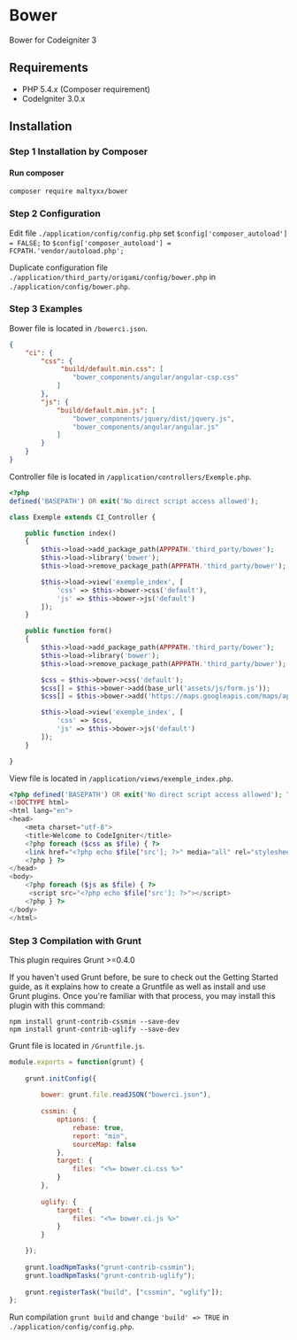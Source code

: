# Bower
Bower for Codeigniter 3

## Requirements

- PHP 5.4.x (Composer requirement)
- CodeIgniter 3.0.x

## Installation
### Step 1 Installation by Composer
#### Run composer
```shell
composer require maltyxx/bower
```
### Step 2 Configuration
Edit file `./application/config/config.php` set `$config['composer_autoload'] = FALSE;` to `$config['composer_autoload'] = FCPATH.'vendor/autoload.php';`

Duplicate configuration file `./application/third_party/origami/config/bower.php` in `./application/config/bower.php`.

### Step 3 Examples
Bower file is located in `/bowerci.json`.
```json
{
    "ci": {
        "css": {
             "build/default.min.css": [
                "bower_components/angular/angular-csp.css"
            ]
        },
        "js": {
            "build/default.min.js": [
                "bower_components/jquery/dist/jquery.js",
                "bower_components/angular/angular.js"
            ]
        }
    }
}
```

Controller file is located in `/application/controllers/Exemple.php`.
```php
<?php
defined('BASEPATH') OR exit('No direct script access allowed');

class Exemple extends CI_Controller {

	public function index()
	{
		$this->load->add_package_path(APPPATH.'third_party/bower');
        $this->load->library('bower');
        $this->load->remove_package_path(APPPATH.'third_party/bower');

        $this->load->view('exemple_index', [
            'css' => $this->bower->css('default'),
            'js' => $this->bower->js('default')
        ]);
	}

    public function form()
	{
		$this->load->add_package_path(APPPATH.'third_party/bower');
        $this->load->library('bower');
        $this->load->remove_package_path(APPPATH.'third_party/bower');

        $css = $this->bower->css('default');
        $css[] = $this->bower->add(base_url('assets/js/form.js'));
        $css[] = $this->bower->add('https://maps.googleapis.com/maps/api/js');

        $this->load->view('exemple_index', [
            'css' => $css,
            'js' => $this->bower->js('default')
        ]);
	}

}
```

View file is located in `/application/views/exemple_index.php`.
```php
<?php defined('BASEPATH') OR exit('No direct script access allowed'); ?>
<!DOCTYPE html>
<html lang="en">
<head>
	<meta charset="utf-8">
	<title>Welcome to CodeIgniter</title>
    <?php foreach ($css as $file) { ?>
    <link href="<?php echo $file['src']; ?>" media="all" rel="stylesheet" />
    <?php } ?>
</head>
<body>
    <?php foreach ($js as $file) { ?>
     <script src="<?php echo $file['src']; ?>"></script>
    <?php } ?>
</body>
</html>
```

### Step 3 Compilation with Grunt
This plugin requires Grunt >=0.4.0

If you haven't used Grunt before, be sure to check out the Getting Started guide, as it explains how to create a Gruntfile as well as install and use Grunt plugins. Once you're familiar with that process, you may install this plugin with this command:

```
npm install grunt-contrib-cssmin --save-dev
npm install grunt-contrib-uglify --save-dev
```

Grunt file is located in `/Gruntfile.js`.

```js
module.exports = function(grunt) {
    
    grunt.initConfig({
        
        bower: grunt.file.readJSON("bowerci.json"),
        
        cssmin: {
            options: {
                rebase: true,
                report: "min",
                sourceMap: false
            },
            target: {
                files: "<%= bower.ci.css %>"
            }
        },
        
        uglify: {
            target: {
                files: "<%= bower.ci.js %>"
            }
        }

    });
    
    grunt.loadNpmTasks("grunt-contrib-cssmin");
    grunt.loadNpmTasks("grunt-contrib-uglify");
    
    grunt.registerTask("build", ["cssmin", "uglify"]);
};
```

Run compilation `grunt build` and change `'build' => TRUE` in `./application/config/config.php`.